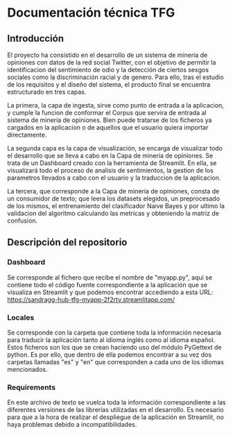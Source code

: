 # Documentación técnica TFG

## Introducción

El proyecto ha consistido en el desarrollo de un sistema de mineria de opiniones con datos de la red social Twitter, con el objetivo de permitir la identificacion del sentimiento de odio y la detección de ciertos sesgos sociales como la discriminación racial y de genero. Para ello, tras el estudio de los requisitos y el diseño del sistema, el producto final se encuentra estructurado en tres capas. 

La primera, la capa de ingesta, sirve como punto de entrada a la aplicacion, y cumple la funcion de conformar el Corpus que servira de entrada al sistema de mineria de opiniones. Bien puede tratarse de los ficheros ya cargados en la aplicacion o de aquellos que el usuario quiera importar directamente.

La segunda capa es la capa de visualización, se encarga de visualizar todo el desarrollo que se lleva a cabo en la Capa de minería de opiniones. Se trata de un Dashboard creado con la herramienta de Streamlit. En ella, se visualizará todo el proceso de analisis de sentimientos, la gestion de los parametros llevados a cabo con el usuario y la traduccion de la aplicacion. 

La tercera, que corresponde a la Capa de mineria de opiniones, consta de un consumidor de texto; que leera los datasets elegidos, un preprocesado de los mismos, el entrenamiento del clasificador Naive Bayes y por ultimo la validacion del algoritmo calculando las metricas y obteniendo la matriz de confusion.

## Descripción del repositorio

### Dashboard
Se corresponde al fichero que recibe el nombre de "myapp.py", aquí se contiene todo el código fuente correspondiente a la aplicación que se visualiza en Streamlit y que podemos encontrar accediendo a esta URL: https://sandragg-hub-tfg-myapp-2f2rtv.streamlitapp.com/ 

### Locales
Se corresponde con la carpeta que contiene toda la información necesaria para traducir la aplicación tanto al idioma inglés como al idioma español. Estos ficheros son los que se crean haciendo uso del módulo PyGettext de python. Es por ello, que dentro de ella podemos encontrar a su vez dos carpetas llamadas "es" y "en" que corresponden a cada uno de los idiomas mencionados. 

### Requirements
En este archivo de texto se vuelca toda la información correspondiente a las diferentes versiones de las librerías utilizadas en el desarrollo. Es necesario para que a la hora de realizar el despliegue de la aplicación en Streamlit, no haya problemas debido a incompatibilidades.



